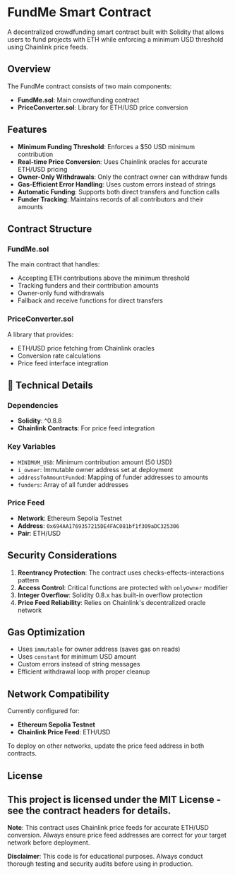 # FundMe Smart Contract

A decentralized crowdfunding smart contract built with Solidity that allows users to fund projects with ETH while enforcing a minimum USD threshold using Chainlink price feeds.

## Overview

The FundMe contract consists of two main components:
- **FundMe.sol**: Main crowdfunding contract
- **PriceConverter.sol**: Library for ETH/USD price conversion

## Features

- **Minimum Funding Threshold**: Enforces a $50 USD minimum contribution
- **Real-time Price Conversion**: Uses Chainlink oracles for accurate ETH/USD pricing
- **Owner-Only Withdrawals**: Only the contract owner can withdraw funds
- **Gas-Efficient Error Handling**: Uses custom errors instead of strings
- **Automatic Funding**: Supports both direct transfers and function calls
- **Funder Tracking**: Maintains records of all contributors and their amounts

## Contract Structure

### FundMe.sol
The main contract that handles:
- Accepting ETH contributions above the minimum threshold
- Tracking funders and their contribution amounts
- Owner-only fund withdrawals
- Fallback and receive functions for direct transfers

### PriceConverter.sol
A library that provides:
- ETH/USD price fetching from Chainlink oracles
- Conversion rate calculations
- Price feed interface integration

## 🔧 Technical Details

### Dependencies
- **Solidity**: ^0.8.8
- **Chainlink Contracts**: For price feed integration

### Key Variables
- `MINIMUM_USD`: Minimum contribution amount (50 USD)
- `i_owner`: Immutable owner address set at deployment
- `addressToAmountFunded`: Mapping of funder addresses to amounts
- `funders`: Array of all funder addresses

### Price Feed
- **Network**: Ethereum Sepolia Testnet
- **Address**: `0x694AA1769357215DE4FAC081bf1f309aDC325306`
- **Pair**: ETH/USD

## Security Considerations

1. **Reentrancy Protection**: The contract uses checks-effects-interactions pattern
2. **Access Control**: Critical functions are protected with `onlyOwner` modifier
3. **Integer Overflow**: Solidity 0.8.x has built-in overflow protection
4. **Price Feed Reliability**: Relies on Chainlink's decentralized oracle network

## Gas Optimization

- Uses `immutable` for owner address (saves gas on reads)
- Uses `constant` for minimum USD amount
- Custom errors instead of string messages
- Efficient withdrawal loop with proper cleanup

## Network Compatibility

Currently configured for:
- **Ethereum Sepolia Testnet**
- **Chainlink Price Feed**: ETH/USD

To deploy on other networks, update the price feed address in both contracts.

## License

This project is licensed under the MIT License - see the contract headers for details.
---

**Note**: This contract uses Chainlink price feeds for accurate ETH/USD conversion. Always ensure price feed addresses are correct for your target network before deployment.

**Disclaimer**: This code is for educational purposes. Always conduct thorough testing and security audits before using in production.
